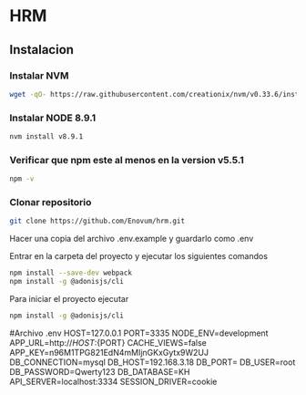 # HRM

## Instalacion

### Instalar NVM
```bash
wget -qO- https://raw.githubusercontent.com/creationix/nvm/v0.33.6/install.sh | bash
```
### Instalar NODE 8.9.1
```bash
nvm install v8.9.1
```
### Verificar que npm este al menos en la version v5.5.1
```bash
npm -v
```
### Clonar repositorio
```bash
git clone https://github.com/Enovum/hrm.git
```

Hacer una copia del archivo .env.example y guardarlo como .env

Entrar en la carpeta del proyecto y ejecutar los siguientes comandos

```bash
npm install --save-dev webpack
npm install -g @adonisjs/cli
```

Para iniciar el proyecto ejecutar 
```bash
npm install -g @adonisjs/cli
```

#Archivo .env
HOST=127.0.0.1
PORT=3335
NODE_ENV=development
APP_URL=http://${HOST}:${PORT}
CACHE_VIEWS=false
APP_KEY=n96M1TPG821EdN4mMIjnGKxGytx9W2UJ
DB_CONNECTION=mysql
DB_HOST=192.168.3.18
DB_PORT=
DB_USER=root
DB_PASSWORD=Qwerty123
DB_DATABASE=KH
API_SERVER=localhost:3334
SESSION_DRIVER=cookie
